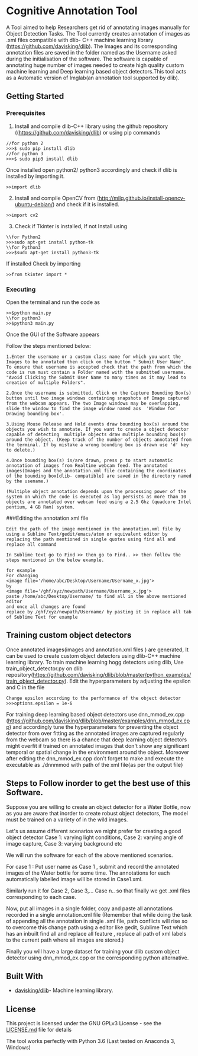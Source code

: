 # Cognitive Annotation Tool

A Tool aimed to help Researchers get rid of annotating images manually for Object Detection Tasks. The Tool currently creates annotation of images as .xml files compatible with dlib- C++ machine learning library (https://github.com/davisking/dlib). The Images and its corresponding annotation files are saved in the folder named as the Username asked during the initialisation of the software.
The software is capable of annotating huge number of images needed to create high quality custom machine learning and Deep learning based object detectors.This tool acts as a Automatic version of Imglab(an annotation tool supported by dlib).

## Getting Started


### Prerequisites
 
1. Install and compile dlib-C++ library using the github repository ((https://github.com/davisking/dlib) or using pip commands 

```
//for python 2
>>>$ sudo pip install dlib 
//for python 3
>>>$ sudo pip3 install dlib
```
Once installed open python2/ python3 accordingly and check if dlib is installed by importing it.

```
>>import dlib

```
2. Install and compile OpenCV from (http://milq.github.io/install-opencv-ubuntu-debian/) and check if it is installed.

```
>>import cv2

```
3. Check if Tkinter is installed, If not Install  using 

```
\\for Python2
>>>sudo apt-get install python-tk
\\for Python3
>>>$sudo apt-get install python3-tk
```
If installed Check by importing
```
>>from tkinter import *

```
### Executing

Open the terminal and run the code as
```
>>$python main.py
\\for python3
>>$python3 main.py
```

Once the GUI of the Software appears

Follow the steps mentioned below:

```
1.Enter the username or a custom class name for which you want the Images to be annotated then click on the button " Submit User Name". To ensure that username is accepted check that the path from which the code is run must contain a Folder named with the submitted username. "Avoid Clicking the Submit User Name to many times as it may lead to creation of multiple Folders".

2.Once the username is submitted, Click on the Capture Bounding Box(s) button until two image windows containing snapshots of Image captured from the webcam appears. The two Image windows may be overlapping, slide the window to find the image window named aos  'Window for Drawing bounding box'.

3.Using Mouse Release and Hold events draw bounding box(s) around the objects you wish to annotate. If you want to create a object detector capable of detecting  multiple objects draw multiple bounding box(s) around the object. (Keep track of the number of objects annotated from the terminal. If by mistake a wrong bounding box is drawn use 'd' key to delete.)

4.Once bounding box(s) is/are drawn, press p to start automatic annotation of images from Realtime webcam feed. The annotated images(Images and the annotation.xml file containing the coordinates of the bounding box[dlib- compatible] are saved in the directory named by the usename.)

(Multiple object annotation depends upon the processing power of the system on which the code is executed as lag persists as more than 10 objects are annotated over webcam feed using a 2.5 Ghz (quadcore Intel pentium, 4 GB Ram) system.

```
###Editing the annotation.xml file
```
Edit the path of the image mentioned in the annotation.xml file by using a Sublime Text/gedit/emacs/atom or equivalent editor by replacing the path mentioned in single quotes using find all and replace all command

In Sublime text go to Find >> then go to Find.. >> then follow the steps mentioned in the below example.

for example
For changing
<image file='/home/abc/Desktop/Username/Username_x.jpg'>
by 
<image file='/ghf/xyz/newpath/Username/Username_x.jpg'>
paste /home/abc/Desktop/Username/ to find all in the above mentioned editor
and once all changes are found
replace by /ghf/xyz/newpath/Username/ by pasting it in replace all tab of Sublime Text for example

```



## Training custom object detectors

Once annotated images(images and annotation.xml files ) are generated, It can be used to create custom object detectors using dlib-C++
machine learning library. To train machine learning hogg detectors using dlib, Use  train_object_detector.py on dlib repository(https://github.com/davisking/dlib/blob/master/python_examples/train_object_detector.py). Edit the hyperparameters by adjusting the epsilon and C in the file
```
Change epsilon according to the performance of the object detector
>>>options.epsilon = 1e-6
```
For training deep learning based object detectors use dnn_mmod_ex.cpp (https://github.com/davisking/dlib/blob/master/examples/dnn_mmod_ex.cpp) and accordingly tune the hyperparameters for preventing the object detector from over fitting as the annotated images are captured regularly from the webcam so there is a chance that deep learning object detectors might overfit if trained on annotated images that don't show any significant temporal or spatial change in the environment around the object. Moreover after editing the dnn_mmod_ex.cpp don't forget to make and execute the executable as ./dnnmmod with path of the xml file{as per the output file}



## Steps to Follow inorder to get the best use of this Software.
Suppose you are willing to create an object detector for a Water Bottle, now as you are aware that inorder to create robust object detectors, The model must be trained on a variety of in the wild images.

Let's us assume different scenarios we might prefer for creating a good object detector
Case 1: varying light conditions, Case 2: varying angle of image capture, Case 3: varying background etc

We will run the software for each of the above mentioned scenarios.

For case 1 : Put user name as Case 1 , submit and record the annotated images of the Water bottle for some time. The annotations for each automatically labelled image will be stored in Case1.xml.

Similarly run it for Case 2, Case 3,... Case n.. so that finally we get .xml files corresponding to each case. 

Now, put all images in a single folder, copy and paste all annotations recorded in a single annotation.xml file
(Remember that while doing the task of appending all the annotation in single .xml file, path conflicts will rise so to overcome this change path using a editor like gedit, Sublime Text which has an inbuilt find all and replace all feature , replace all path of xml labels to the current path where all images are stored.)


Finally you will have a large dataset for training your dlib custom object detector using dnn_mmod_ex.cpp or the corresponding python alternative.




## Built With

* [davisking/dlib](https://github.com/davisking/dlib)- Machine learning library.




## License

This project is licensed under the GNU GPLv3 License - see the [LICENSE.md](LICENSE.md) file for details

The tool works perfectly with Python 3.6 (Last tested on Anaconda 3, Windows)

